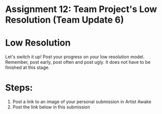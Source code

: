 # Assignment 12: Team Project's Low Resolution (Team Update 6)

<h1 id="dom-i">Low Resolution&nbsp;</h1>
<p>Let's switch it up! Post your progress on your low resolution model. Remember, post early, post often and post ugly. It does not have to be finished at this stage.</p>
<h1 id="dom-i">Steps:</h1>
<ol>
<li>Post a link to an image of your personal submission in Artist Awake</li>
<li>Post the link below in this submission</li>
</ol>
<p>&nbsp;</p>